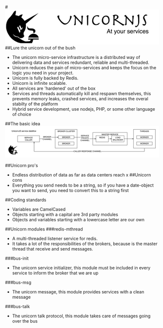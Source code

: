 #![unicorn basics](/images/title-bar.png)
##Lure the unicorn out of the bush
* The unicorn micro-service infrastructure is a distributed way of delivering data and services redundant, reliable and multi-threaded.
* Unicorn reduces the pain of micro-services and keeps the focus on the logic you need in your project.
* Unicorn is fully backed by Redis.
* Unicorn is infinite scalable.
* All services are 'hardened' out of the box
* Services and threads automatically kill and respawn themselves, this prevents memory leaks, crashed services, and increases the overal stabilty of the platform
* Hybrid service development, use nodejs, PHP, or some other language of choice

##The basic idea
![unicorn basics](/images/service-dataflow.png)

##Unicorn pro's
* Endless distribution of data as far as data centers reach
x
##Unicorn cons
* Everything you send needs to be a string, so if you have a date-object you want to send, you need to convert this to a string first

##Coding standards
* Variables are CamelCased
* Objects starting with a capital are 3rd party modules
* Objects and variables starting with a lowercase letter are our own

##Unicorn modules
###redis-mthread
* A multi-threaded listener service for redis.
* It takes a lot of the responsibilities of the brokers, because is the master thread that receive and send messages.

###bus-init
* The unicorn service initializer, this module must be included in every service to inform the broker that we are up

###bus-msg
* The unicorn message, this module provides services with a clean message

###bus-talk
* The unicorn talk protocol, this module takes care of messages going over the bus